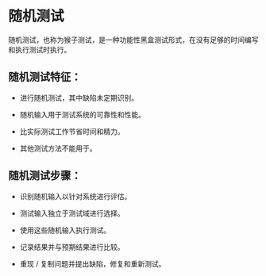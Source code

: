 # 随机测试

随机测试，也称为猴子测试，是一种功能性黑盒测试形式，在没有足够的时间编写和执行测试时执行。

## 随机测试特征：

* 进行随机测试，其中缺陷未定期识别。

* 随机输入用于测试系统的可靠性和性能。

* 比实际测试工作节省时间和精力。

* 其他测试方法不能用于。

## 随机测试步骤：

* 识别随机输入以针对系统进行评估。

* 测试输入独立于测试域进行选择。

* 使用这些随机输入执行测试。

* 记录结果并与预期结果进行比较。

* 重现 / 复制问题并提出缺陷，修复和重新测试。
